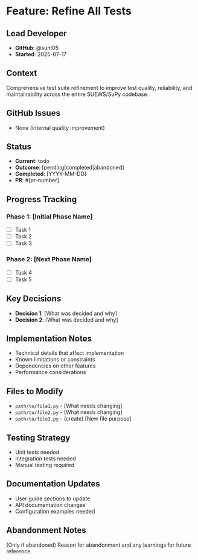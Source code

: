 # Feature: Refine All Tests

## Lead Developer
- **GitHub**: @sunt05
- **Started**: 2025-07-17

## Context
Comprehensive test suite refinement to improve test quality, reliability, and maintainability across the entire SUEWS/SuPy codebase.

## GitHub Issues
- None (internal quality improvement)

## Status
- **Current**: todo
- **Outcome**: [pending|completed|abandoned]
- **Completed**: [YYYY-MM-DD]
- **PR**: #[pr-number]

## Progress Tracking

### Phase 1: [Initial Phase Name]
- [ ] Task 1
- [ ] Task 2
- [ ] Task 3

### Phase 2: [Next Phase Name]
- [ ] Task 4
- [ ] Task 5

## Key Decisions
- **Decision 1**: [What was decided and why]
- **Decision 2**: [What was decided and why]

## Implementation Notes
- Technical details that affect implementation
- Known limitations or constraints
- Dependencies on other features
- Performance considerations

## Files to Modify
- `path/to/file1.py` - [What needs changing]
- `path/to/file2.py` - [What needs changing]
- `path/to/file3.py` - (create) [New file purpose]

## Testing Strategy
- Unit tests needed
- Integration tests needed
- Manual testing required

## Documentation Updates
- User guide sections to update
- API documentation changes
- Configuration examples needed

## Abandonment Notes
(Only if abandoned) Reason for abandonment and any learnings for future reference.